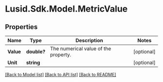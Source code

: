 
# Lusid.Sdk.Model.MetricValue

## Properties

Name | Type | Description | Notes
------------ | ------------- | ------------- | -------------
**Value** | **double?** | The numerical value of the property. | [optional] 
**Unit** | **string** |  | [optional] 

[[Back to Model list]](../README.md#documentation-for-models)
[[Back to API list]](../README.md#documentation-for-api-endpoints)
[[Back to README]](../README.md)

